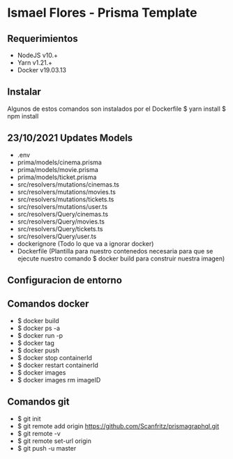 # Ismael Flores - Prisma Template
## Requerimientos
* NodeJS v10.+
* Yarn v1.21.+
* Docker v19.03.13

## Instalar
Algunos de estos comandos son instalados por el Dockerfile
$ yarn install
$ npm install

## 23/10/2021 Updates Models
- .env
- prima/models/cinema.prisma
- prima/models/movie.prisma
- prima/models/ticket.prisma
- src/resolvers/mutations/cinemas.ts
- src/resolvers/mutations/movies.ts
- src/resolvers/mutations/tickets.ts
- src/resolvers/mutations/user.ts
- src/resolvers/Query/cinemas.ts
- src/resolvers/Query/movies.ts
- src/resolvers/Query/tickets.ts
- src/resolvers/Query/user.ts
- dockerignore (Todo lo que va a ignorar docker)
- Dockerfile  (Plantilla para nuestro contenedos necesaria para que se ejecute nuestro comando $ docker build para construir nuestra imagen)
## Configuracion de entorno

## Comandos docker
- $ docker build
- $ docker ps -a
- $ docker run -p
- $ docker tag
- $ docker push
- $ docker stop containerId
- $ docker restart containerId
- $ docker images
- $ docker images rm imageID

## Comandos git
- $ git init
- $ git remote add origin https://github.com/Scanfritz/prismagraphql.git
- $ git remote -v
- $ git remote set-url origin
- $ git push -u master